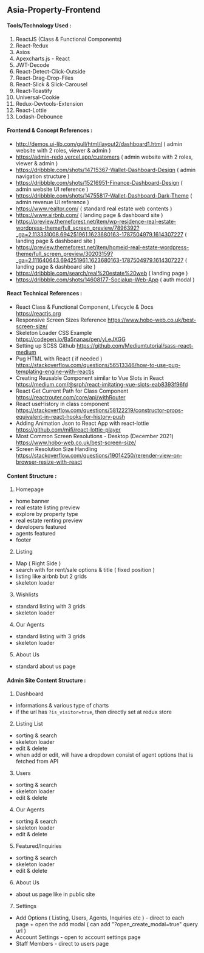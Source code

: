 ## Asia-Property-Frontend

#### Tools/Technology Used :

1. ReactJS (Class & Functional Components)
2. React-Redux
3. Axios
4. Apexcharts.js - React
5. JWT-Decode
6. React-Detect-Click-Outside
7. React-Drag-Drop-Files
8. React-Slick & Slick-Carousel
9. React-Toastify
10. Universal-Cookie
11. Redux-Devtools-Extension
12. React-Lottie
13. Lodash-Debounce

#### Frontend & Concept References :

- http://demos.ui-lib.com/gull/html/layout2/dashboard1.html ( admin website with 2 roles, viewer & admin )
- https://admin-redq.vercel.app/customers ( admin website with 2 roles, viewer & admin )
- https://dribbble.com/shots/14715367-Wallet-Dashboard-Design ( admin navigation structure )
- https://dribbble.com/shots/15216951-Finance-Dashboard-Design ( admin website UI reference )
- https://dribbble.com/shots/14755817-Wallet-Dashboard-Dark-Theme ( admin revenue UI reference )
- https://www.realtor.com/ ( standard real estate web contents )
- https://www.airbnb.com/ ( landing page & dashboard site )
- https://preview.themeforest.net/item/wp-residence-real-estate-wordpress-theme/full_screen_preview/7896392?_ga=2.113331008.694251961.1623680163-1787504979.1614307227 ( landing page & dashboard site )
- https://preview.themeforest.net/item/homeid-real-estate-wordpress-theme/full_screen_preview/30203159?_ga=2.111640643.694251961.1623680163-1787504979.1614307227 ( landing page & dashboard site )
- https://dribbble.com/search/real%20estate%20web ( landing page )
- https://dribbble.com/shots/14608177-Socialup-Web-App ( auth modal )

#### React Technical References :

- React Class & Functional Component, Lifecycle & Docs https://reactjs.org
- Responsive Screen Sizes Reference https://www.hobo-web.co.uk/best-screen-size/
- Skeleton Loader CSS Example https://codepen.io/Ba5nanas/pen/yLeJXGG
- Setting up SCSS Github https://github.com/Mediumtutorial/sass-react-medium
- Pug HTML with React ( if needed ) https://stackoverflow.com/questions/56513346/how-to-use-pug-templating-engine-with-reactjs
- Creating Reusable Component similar to Vue Slots in React https://medium.com/@srph/react-imitating-vue-slots-eab8393f96fd
- React Get Current Path for Class Component https://reactrouter.com/core/api/withRouter
- React useHistory in class component https://stackoverflow.com/questions/58122219/constructor-props-equivalent-in-react-hooks-for-history-push
- Adding Animation Json to React App with react-lottie https://github.com/mifi/react-lottie-player
- Most Common Screen Resolutions - Desktop (December 2021) https://www.hobo-web.co.uk/best-screen-size/
- Screen Resolution Size Handling https://stackoverflow.com/questions/19014250/rerender-view-on-browser-resize-with-react

#### Content Structure :

1. Homepage

- home banner
- real estate listing preview
- explore by property type
- real estate renting preview
- developers featured
- agents featured
- footer

2. Listing

- Map ( Right Side )
- search with for rent/sale options & title ( fixed position )
- listing like airbnb but 2 grids
- skeleton loader

3. Wishlists

- standard listing with 3 grids
- skeleton loader

4. Our Agents

- standard listing with 3 grids
- skeleton loader

5. About Us

- standard about us page

#### Admin Site Content Structure :

1. Dashboard

- informations & various type of charts
- if the url has `?is_visitor=true`, then directly set at redux store

2. Listing List

- sorting & search
- skeleton loader
- edit & delete
- when add or edit, will have a dropdown consist of agent options that is fetched from API

3. Users

- sorting & search
- skeleton loader
- edit & delete

4. Our Agents

- sorting & search
- skeleton loader
- edit & delete

5. Featured/Inquiries

- sorting & search
- skeleton loader
- edit & delete

6. About Us

- about us page like in public site

7. Settings

- Add Options ( Listing, Users, Agents, Inquiries etc ) - direct to each page + open the add modal ( can add "?open_create_modal=true" query url )
- Account Settings - open to account settings page
- Staff Members - direct to users page
